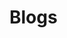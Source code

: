 <script setup>
import SiteCard from '../components/SiteCard.vue'
</script>

# Blogs

<SiteCard url="https://trap.jp/post/1710/" />